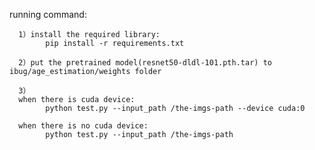 running command:

      1）install the required library:
            pip install -r requirements.txt

      2）put the pretrained model(resnet50-dldl-101.pth.tar) to ibug/age_estimation/weights folder

      3）
      when there is cuda device:
            python test.py --input_path /the-imgs-path --device cuda:0

      when there is no cuda device:
            python test.py --input_path /the-imgs-path